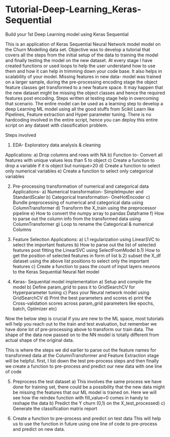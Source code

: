 # Tutorial-Deep-Learning_Keras-Sequential
Build your 1st Deep Learning model using Keras Sequential

This is an application of Keras Sequential Neural Network model model on the Churn Modelling data set. 
Objective was to develop a tutorial that covers all the steps from the initial setup of the data to training the model and finally testing the model on the new dataset. 
At every stage I have created functions or used loops to help the user understand how to use them and how it can help in trimming down your code base. It also helps in scalability of your model.
Missing features in new data- model was trained on a larger sample, during the pre-processing encoding stage the object feature classes get transformed to a new feature space. It may happen that the new dataset might be missing the object classes and hence the required features post encoding. Steps written at testing stage help in overcoming that scenario.
The entire model can be used as a learning step to develop a deep Learning ML model using all the good stuffs from Scikit Learn like Pipelines, Feature extraction and Hyper parameter tuning.
There is no hardcoding involved in the entire script, hence you can deploy this entire script on any dataset with classification problem.

Steps involved

1) EDA- Exploratory data analysis & cleaning

Applications:
a) Drop columns and rows with NA
b) Function to- Convert all features with unique values less than 5 to object
c) Create a function to drop a variable if it is object but nunique>20
d) Create a function to select only numerical variables
e) Create a function to select only categorical variables

2) Pre-processing transformation of numerical and categorical data
Applications- 
a) Numerical transformation- SimpleImputer and StandardScaler
b) Categorical transformation- OneHotEncoder
c) Bundle preprocessing of numerical and categorical data using ColumnTransformer
d) Transform the X_train using the preprocessor pipeline
e) How to convert the numpy array to pandas Dataframe
f) How to parse out the column info from the transformed data using ColumnTransformer
g) Loop to rename the Categorical & numerical Columns



3) Feature Selection
Applications:
a) L1 regularization using LinearSVC to select the important features
b) How to parse out the list of selected features post fitting the LinearSVC using SelectFromModel
  b.1) How to get the position of selected features in form of list
  b.2) subset the X_df dataset using the above list positions to select only the important features
c) Create a function to pass the count of input layers neurons to the Keras Sequential Neural Net model

4) Keras- Sequential model implementation
a) Setup and compile the model
b) Define param_grid to pass it to GridSearchCV for Hyperparameter tuning
c) Pass your Neural network model using GridSearchCV
d) Print the best parameters and scores
e) print the Cross-validation scores across param_grid parameters like epochs, batch, Optimizer etc)

Now the below step is crucial if you are new to the ML space, most tutorials will help you reach out to the train and test evaluation, but remember we have done lot of pre-processing above to transform our train data. The shape of the data now passed on to the NN model is totally different from actual shape of the original data.

This is where the steps we did earlier to parse out the feature names for transformed data at the ColumnTransformer and Feature Extraction stage will be helpful. 
first, I list down the test pre-process steps and then finally we create a function to pre-process and predict our new data with one line of code

5) Preprocess the test dataset
a) This involves the same process we have done for training set, there could be a possibility that the new data might be missing the features that our ML model is trained on.
Here we will see how the reindex function with fill_value=0 comes in handy to reshape the data
b) Predict the Y churn (0,1) on the X_test_processed)
c) Generate the classification matrix report

6) Create a function to pre-process and predict on test data
This will help us to use the function in future using one line of code to pre-process and predict on new data.




